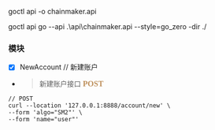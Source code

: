 
goctl api -o chainmaker.api

goctl api go --api .\api\chainmaker.api --style=go_zero -dir ./




### 模块

- [x] NewAccount // 新建账户 
- > 新建账户接口 <font face="隶书" color=#be905c size=3>**POST**</font>
```shell
// POST
curl --location '127.0.0.1:8888/account/new' \
--form 'algo="SM2"' \
--form 'name="user"'